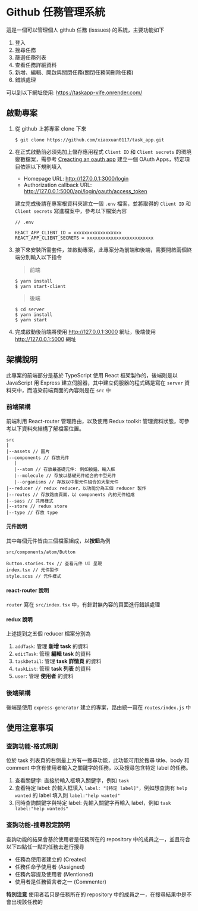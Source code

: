 # Github 任務管理系統
這是一個可以管理個人 github 任務 (isssues) 的系統，主要功能如下
1. 登入
2. 搜尋任務
3. 篩選任務列表
4. 查看任務詳細資料
5. 新增、編輯、開啟與關閉任務(關閉任務同刪除任務)
6. 錯誤處理

可以到以下網址使用:
https://taskapp-vife.onrender.com/

## 啟動專案
1. 從 github 上將專案 clone 下來

    ```shell
   $ git clone https://github.com/xiaoxuan0117/task_app.git
    ```
2. 在正式啟動前必須先加上儲存應用程式 `Client ID` 和 `Client secrets` 的環境變數檔案，需參考 [Creacting an oauth app](https://docs.github.com/en/apps/oauth-apps/building-oauth-apps/creating-an-oauth-app) 建立一個 OAuth Apps，特定項目依照以下規則填入
   * Homepage URL: http://127.0.0.1:3000/login
   * Authorization callback URL: http://127.0.0.1:5000/api/login/oauth/access_token
  
    建立完成後請在專案根資料夾建立一個 `.env` 檔案，並將取得的 `Client ID` 和 `Client secrets` 寫進檔案中，參考以下檔案內容
    ```
    // .env

    REACT_APP_CLIENT_ID = xxxxxxxxxxxxxxxxxx
    REACT_APP_CLIENT_SECRETS = xxxxxxxxxxxxxxxxxxxxxxxxx
    ```
3. 接下來安裝所需套件，並啟動專案，此專案分為前端和後端，需要開啟兩個終端分別輸入以下指令
   > 前端
   ```shell
   $ yarn install
   $ yarn start-client
   ```
   > 後端
   ```shell
   $ cd server
   $ yarn install
   $ yarn start
   ```
4. 完成啟動後前端將使用 http://127.0.0.1:3000 網址，後端使用 http://127.0.0.1:5000 網址

## 架構說明
此專案的前端部分是基於 TypeScript 使用 React 框架製作的，後端則是以 JavaScript 用 Express 建立伺服器，其中建立伺服器的程式碼是寫在 `server` 資料夾中，而渲染前端頁面的內容則是在 `src` 中

### 前端架構
前端利用 React-router 管理路由，以及使用 Redux toolkit 管理資料狀態，可參考以下資料夾結構了解檔案位置。
```
src
|
|--assets // 圖片
|--components // 存放元件
   |
   |--atom // 存放最基礎元件: 例如按鈕、輸入框
   |--molecule // 存放以基礎元件組合的中型元件
   |--organisms // 存放以中型元件組合的大型元件
|--reducer // redux reducer，以功能分為五個 reducer 製作
|--routes // 存放路由頁面，以 components 內的元件組成
|--sass // 共用樣式
|--store // redux store
|--type // 存放 type
```

#### 元件說明
其中每個元件皆由三個檔案組成，以**按鈕**為例
```
src/components/atom/Button

Button.stories.tsx // 查看元件 UI 呈現
index.tsx // 元件製作
style.scss // 元件樣式
```

#### react-router 說明
`router` 寫在 `src/index.tsx` 中，有針對無內容的頁面進行錯誤處理

#### redux 說明
上述提到之五個 reducer 檔案分別為
1. `addTask`: 管理 **新增 task** 的資料
2. `editTask`: 管理 **編輯 task** 的資料
3. `taskDetail`: 管理 **task 詳情頁** 的資料
4. `taskList`: 管理 **task 列表** 的資料
5. `user`: 管理 **使用者** 的資料

### 後端架構
後端是使用 `express-generator` 建立的專案，路由統一寫在 `routes/index.js` 中

## 使用注意事項
### 查詢功能-格式規則
位於 task 列表頁的右側最上方有一搜尋功能，此功能可用於搜尋 title、body 和 comment 中含有使用者輸入之關鍵字的任務，以及搜尋包含特定 label 的任務。
1. 查看關鍵字: 直接於輸入框填入關鍵字，例如 `task`
2. 查看特定 label: 於輸入框填入 `label: "[特定 label]"`，例如想查詢有 `help wanted` 的 label 填入則 `label:"help wanted"`
3. 同時查詢關鍵字與特定 label: 先輸入關鍵字再輸入 label，例如 `task label:"help wanteds"`

### 查詢功能-搜尋設定說明
查詢功能的結果會基於使用者是任務所在的 repository 中的成員之一，並且符合以下四點任一點的任務去進行搜尋
* 任務為使用者建立的 (Created)
* 任務任命予使用者 (Assigned)
* 任務內容提及使用者 (Mentioned)
* 使用者是任務留言者之一 (Commenter)

**特別注意** 使用者若只是任務所在的 repository 中的成員之一，在搜尋結果中是不會出現該任務的

